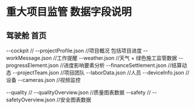 # 重大项目监管  数据字段说明

## 驾驶舱   首页
--cockpit       //
	--projectProfile.json        //项目概况  包括项目进度
	--workMessage.json           //工作提醒
	--weather.json               //天气  +  绿色施工监管数据
	--progressElement.json       //进度影响要素分析
	--financeSettlement.json     //结算动态
	--projectTeam.json           //项目团队
	--laborData.json             //人员
	--deviceInfo.json            //设备
	--cameras.json               //视频监控
	
--quality         //
	--qualityOverview.json        //质量图表数据
--safety          //
    --safetyOverview.json         //安全图表数据